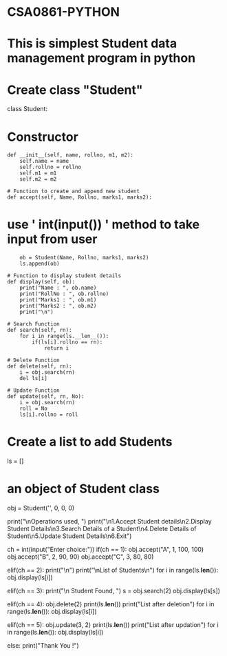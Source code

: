 # CSA0861-PYTHON
# This is simplest Student data management program in python
 
# Create class "Student"
class Student:
 
  # Constructor
    def __init__(self, name, rollno, m1, m2):
        self.name = name
        self.rollno = rollno
        self.m1 = m1
        self.m2 = m2
 
    # Function to create and append new student
    def accept(self, Name, Rollno, marks1, marks2):
   
  # use ' int(input()) ' method to take input from user
        ob = Student(Name, Rollno, marks1, marks2)
        ls.append(ob)
 
    # Function to display student details
    def display(self, ob):
        print("Name : ", ob.name)
        print("RollNo : ", ob.rollno)
        print("Marks1 : ", ob.m1)
        print("Marks2 : ", ob.m2)
        print("\n")
 
    # Search Function
    def search(self, rn):
        for i in range(ls.__len__()):
            if(ls[i].rollno == rn):
                return i
 
    # Delete Function
    def delete(self, rn):
        i = obj.search(rn)
        del ls[i]
 
    # Update Function
    def update(self, rn, No):
        i = obj.search(rn)
        roll = No
        ls[i].rollno = roll
 
 
# Create a list to add Students
ls = []
# an object of Student class
obj = Student('', 0, 0, 0)
 
print("\nOperations used, ")
print("\n1.Accept Student details\n2.Display Student Details\n3.Search Details of a Student\n4.Delete Details of Student\n5.Update Student Details\n6.Exit")
 
ch = int(input("Enter choice:"))
if(ch == 1):
obj.accept("A", 1, 100, 100)
obj.accept("B", 2, 90, 90)
obj.accept("C", 3, 80, 80)
 
elif(ch == 2):
print("\n")
print("\nList of Students\n")
for i in range(ls.__len__()):
    obj.display(ls[i])
 
elif(ch == 3):
print("\n Student Found, ")
s = obj.search(2)
obj.display(ls[s])
 
elif(ch == 4):
obj.delete(2)
print(ls.__len__())
print("List after deletion")
for i in range(ls.__len__()):
    obj.display(ls[i])
 
elif(ch == 5):
obj.update(3, 2)
print(ls.__len__())
print("List after updation")
for i in range(ls.__len__()):
    obj.display(ls[i])
 
else:
print("Thank You !")
